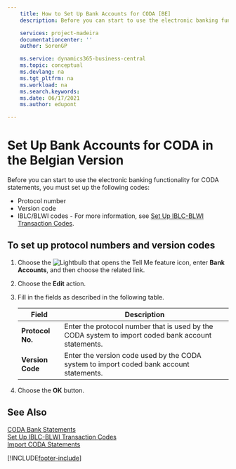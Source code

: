 ```yaml
---
    title: How to Set Up Bank Accounts for CODA [BE]
    description: Before you can start to use the electronic banking functionality for CODA statements, you must set up certain codes.

    services: project-madeira 
    documentationcenter: ''
    author: SorenGP

    ms.service: dynamics365-business-central
    ms.topic: conceptual
    ms.devlang: na
    ms.tgt_pltfrm: na
    ms.workload: na
    ms.search.keywords:
    ms.date: 06/17/2021
    ms.author: edupont

---
```

# Set Up Bank Accounts for CODA in the Belgian Version
Before you can start to use the electronic banking functionality for CODA statements, you must set up the following codes:  

- Protocol number  
- Version code  
- IBLC/BLWI codes - For more information, see [Set Up IBLC-BLWI Transaction Codes](how-to-set-up-iblc-blwi-transaction-codes.md).  

## To set up protocol numbers and version codes  

1.  Choose the ![Lightbulb that opens the Tell Me feature](../../media/ui-search/search_small.png "Tell me what you want to do") icon, enter **Bank Accounts**, and then choose the related link.  
2.  Choose the **Edit** action.  
3.  Fill in the fields as described in the following table.  

    |Field|Description|  
    |---------------------------------|---------------------------------------|  
    |**Protocol No.**|Enter the protocol number that is used by the CODA system to import coded bank account statements.|  
    |**Version Code**|Enter the version code used by the CODA system to import coded bank account statements.|  

4.  Choose the **OK** button.  

## See Also  
 [CODA Bank Statements](coda-bank-statements.md)   
 [Set Up IBLC-BLWI Transaction Codes](how-to-set-up-iblc-blwi-transaction-codes.md)   
 [Import CODA Statements](how-to-import-coda-statements.md)


[!INCLUDE[footer-include](../../includes/footer-banner.md)]